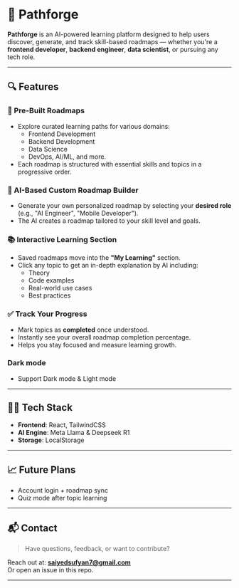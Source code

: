 # 🚀 Pathforge

**Pathforge** is an AI-powered learning platform designed to help users discover, generate, and track skill-based roadmaps — whether you're a **frontend developer**, **backend engineer**, **data scientist**, or pursuing any tech role.

---

## 🔍 Features

### 🧭 Pre-Built Roadmaps
- Explore curated learning paths for various domains:
  - Frontend Development
  - Backend Development
  - Data Science
  - DevOps, AI/ML, and more.
- Each roadmap is structured with essential skills and topics in a progressive order.

### 🤖 AI-Based Custom Roadmap Builder
- Generate your own personalized roadmap by selecting your **desired role** (e.g., "AI Engineer", "Mobile Developer").
- The AI creates a roadmap tailored to your skill level and goals.

### 📚 Interactive Learning Section
- Saved roadmaps move into the **"My Learning"** section.
- Click any topic to get an in-depth explanation by AI including:
  - Theory
  - Code examples
  - Real-world use cases
  - Best practices

### ✅ Track Your Progress
- Mark topics as **completed** once understood.
- Instantly see your overall roadmap completion percentage.
- Helps you stay focused and measure learning growth.

### Dark mode
- Support Dark mode & Light mode

---

## 🧑‍💻 Tech Stack

- **Frontend**: React, TailwindCSS
- **AI Engine**: Meta Llama & Deepseek R1
- **Storage**: LocalStorage 

---

## 📈 Future Plans

- Account login + roadmap sync
- Quiz mode after topic learning

---

## 📬 Contact

> Have questions, feedback, or want to contribute?

Reach out at: **saiyedsufyan7@gmail.com**  
Or open an issue in this repo.

---

